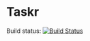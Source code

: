 # Taskr 
Build status: [![Build Status](https://travis-ci.org/CMPUT301W18T02/Taskr.svg?branch=master)](https://travis-ci.org/CMPUT301W18T02/Taskr)
